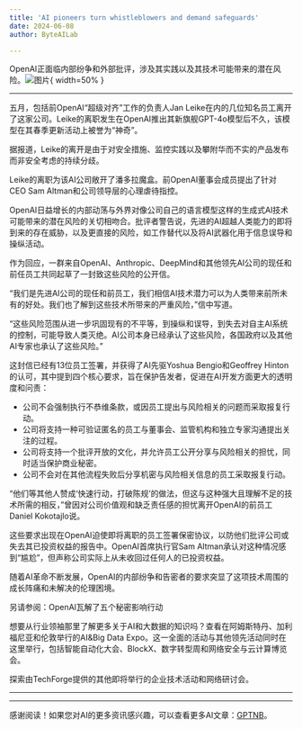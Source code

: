 ```yaml
---
title: 'AI pioneers turn whistleblowers and demand safeguards'
date: 2024-06-08
author: ByteAILab

---
```


OpenAI正面临内部纷争和外部批评，涉及其实践以及其技术可能带来的潜在风险。![图片](https://www.artificialintelligence-news.com/wp-content/uploads/sites/9/2024/06/ai-whistleblowers-artificial-intelligence-ethics-society-letter.jpg){ width=50% }

---


五月，包括前OpenAI“超级对齐”工作的负责人Jan Leike在内的几位知名员工离开了这家公司。Leike的离职发生在OpenAI推出其新旗舰GPT-4o模型后不久，该模型在其春季更新活动上被誉为“神奇”。

据报道，Leike的离开是由于对安全措施、监控实践以及攀附华而不实的产品发布而非安全考虑的持续分歧。

Leike的离职为该AI公司敞开了潘多拉魔盒。前OpenAI董事会成员提出了针对CEO Sam Altman和公司领导层的心理虐待指控。

OpenAI日益增长的内部动荡与外界对像公司自己的语言模型这样的生成式AI技术可能带来的潜在风险的关切相吻合。批评者警告说，先进的AI超越人类能力的即将到来的存在威胁，以及更直接的风险，如工作替代以及将AI武器化用于信息误导和操纵活动。

作为回应，一群来自OpenAI、Anthropic、DeepMind和其他领先AI公司的现任和前任员工共同起草了一封致这些风险的公开信。

“我们是先进AI公司的现任和前员工，我们相信AI技术潜力可以为人类带来前所未有的好处。我们也了解到这些技术所带来的严重风险，”信中写道。

“这些风险范围从进一步巩固现有的不平等，到操纵和误导，到失去对自主AI系统的控制，可能导致人类灭绝。AI公司本身已经承认了这些风险，各国政府以及其他AI专家也承认了这些风险。”

这封信已经有13位员工签署，并获得了AI先驱Yoshua Bengio和Geoffrey Hinton的认可，其中提到四个核心要求，旨在保护告发者，促进在AI开发方面更大的透明度和问责：

- 公司不会强制执行不恭维条款，或因员工提出与风险相关的问题而采取报复行动。
- 公司将支持一种可验证匿名的员工与董事会、监管机构和独立专家沟通提出关注的过程。
- 公司将支持一个批评开放的文化，并允许员工公开分享与风险相关的担忧，同时适当保护商业秘密。
- 公司不会对在其他流程失败后分享机密与风险相关信息的员工采取报复行动。

“他们等其他人赞成‘快速行动，打破陈规’的做法，但这与这种强大且理解不足的技术所需的相反，”曾因对公司价值观和缺乏责任感的担忧离开OpenAI的前员工Daniel Kokotajlo说。

这些要求出现在OpenAI迫使即将离职的员工签署保密协议，以防他们批评公司或失去其已投资权益的报告中。OpenAI首席执行官Sam Altman承认对这种情况感到“尴尬”，但声称公司实际上从未收回过任何人的已投资权益。

随着AI革命不断发展，OpenAI的内部纷争和告密者的要求突显了这项技术周围的成长阵痛和未解决的伦理困境。

另请参阅：OpenAI瓦解了五个秘密影响行动

想要从行业领袖那里了解更多关于AI和大数据的知识吗？查看在阿姆斯特丹、加利福尼亚和伦敦举行的AI&Big Data Expo。这一全面的活动与其他领先活动同时在这里举行，包括智能自动化大会、BlockX、数字转型周和网络安全与云计算博览会。

探索由TechForge提供的其他即将举行的企业技术活动和网络研讨会。

---
---
感谢阅读！如果您对AI的更多资讯感兴趣，可以查看更多AI文章：[GPTNB](https://gptnb.com)。